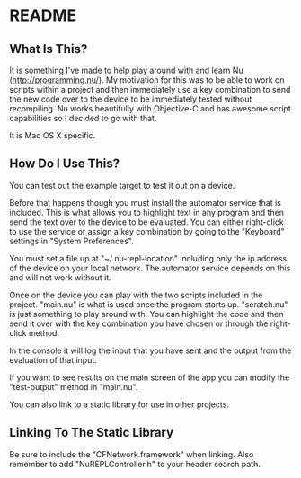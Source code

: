 README
======

What Is This?
-------------

It is something I've made to help play around with and learn Nu (http://programming.nu/). My motivation for this was to be able to work on scripts within a project and then immediately use a key combination to send the new code over to the device to be immediately tested without recompiling. Nu works beautifully with Objective-C and has awesome script capabilities so I decided to go with that.

It is Mac OS X specific. 

How Do I Use This?
------------------

You can test out the example target to test it out on a device.

Before that happens though you must install the automator service that is included. This is what allows you to highlight text in any program and then send the text over to the device to be evaluated. You can either right-click to use the service or assign a key combination by going to the "Keyboard" settings in "System Preferences".

You must set a file up at "~/.nu-repl-location" including only the ip address of the device on your local network. The automator service depends on this and will not work without it.

Once on the device you can play with the two scripts included in the project. "main.nu" is what is used once the program starts up. "scratch.nu" is just something to play around with. You can highlight the code and then send it over with the key combination you have chosen or through the right-click method.

In the console it will log the input that you have sent and the output from the evaluation of that input.

If you want to see results on the main screen of the app you can modify the "test-output" method in "main.nu".

You can also link to a static library for use in other projects.

Linking To The Static Library
-----------------------------

Be sure to include the "CFNetwork.framework" when linking. Also remember to add "NuREPLController.h" to your header search path.